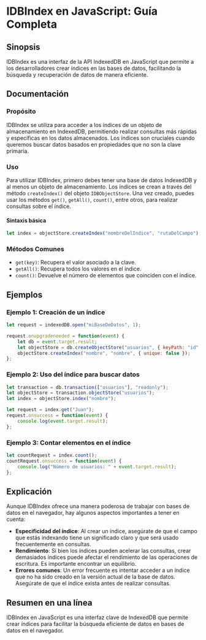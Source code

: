 <!--
Meta Description: # IDBIndex en JavaScript: Guía Completa ## Sinopsis IDBIndex es una interfaz de la API IndexedDB en JavaScript que permite a los desarrolladores crear...
Meta Keywords: datos, índice, que, let, los
-->

# IDBIndex en JavaScript: Guía Completa

## Sinopsis
IDBIndex es una interfaz de la API IndexedDB en JavaScript que permite a los desarrolladores crear índices en las bases de datos, facilitando la búsqueda y recuperación de datos de manera eficiente.

## Documentación
### Propósito
IDBIndex se utiliza para acceder a los índices de un objeto de almacenamiento en IndexedDB, permitiendo realizar consultas más rápidas y específicas en los datos almacenados. Los índices son cruciales cuando queremos buscar datos basados en propiedades que no son la clave primaria.

### Uso
Para utilizar IDBIndex, primero debes tener una base de datos IndexedDB y al menos un objeto de almacenamiento. Los índices se crean a través del método `createIndex()` del objeto `IDBObjectStore`. Una vez creado, puedes usar los métodos `get()`, `getAll()`, `count()`, entre otros, para realizar consultas sobre el índice.

#### Sintaxis básica
```javascript
let index = objectStore.createIndex("nombreDelIndice", "rutaDelCampo");
```

### Métodos Comunes
- `get(key)`: Recupera el valor asociado a la clave.
- `getAll()`: Recupera todos los valores en el índice.
- `count()`: Devuelve el número de elementos que coinciden con el índice.

## Ejemplos
### Ejemplo 1: Creación de un índice
```javascript
let request = indexedDB.open("miBaseDeDatos", 1);

request.onupgradeneeded = function(event) {
    let db = event.target.result;
    let objectStore = db.createObjectStore("usuarios", { keyPath: "id" });
    objectStore.createIndex("nombre", "nombre", { unique: false });
};
```

### Ejemplo 2: Uso del índice para buscar datos
```javascript
let transaction = db.transaction(["usuarios"], "readonly");
let objectStore = transaction.objectStore("usuarios");
let index = objectStore.index("nombre");

let request = index.get("Juan");
request.onsuccess = function(event) {
    console.log(event.target.result);
};
```

### Ejemplo 3: Contar elementos en el índice
```javascript
let countRequest = index.count();
countRequest.onsuccess = function(event) {
    console.log("Número de usuarios: " + event.target.result);
};
```

## Explicación
Aunque IDBIndex ofrece una manera poderosa de trabajar con bases de datos en el navegador, hay algunos aspectos importantes a tener en cuenta:

- **Especificidad del índice**: Al crear un índice, asegúrate de que el campo que estás indexando tiene un significado claro y que será usado frecuentemente en consultas.
- **Rendimiento**: Si bien los índices pueden acelerar las consultas, crear demasiados índices puede afectar el rendimiento de las operaciones de escritura. Es importante encontrar un equilibrio.
- **Errores comunes**: Un error frecuente es intentar acceder a un índice que no ha sido creado en la versión actual de la base de datos. Asegúrate de que el índice exista antes de realizar consultas.

## Resumen en una línea
IDBIndex en JavaScript es una interfaz clave de IndexedDB que permite crear índices para facilitar la búsqueda eficiente de datos en bases de datos en el navegador.